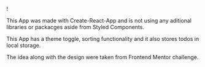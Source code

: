 !

This App was made with Create-React-App and is not using any aditional libraries or packacges aside from Styled Components.

This App has a theme toggle, sorting functionality and it also stores todos in local storage.

The idea along with the design were taken from Frontend Mentor challenge.
